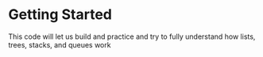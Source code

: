 # Getting Started

This code will let us build and practice and try to fully understand how lists, trees, stacks, and queues work